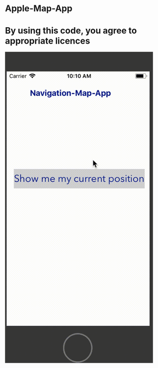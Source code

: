 # Apple-Map-App
# By using this code, you agree to appropriate licences
![Demo](https://github.com/dipankarghosh28/Apple-Map-App/blob/master/Navigation-Map-App.gif)
